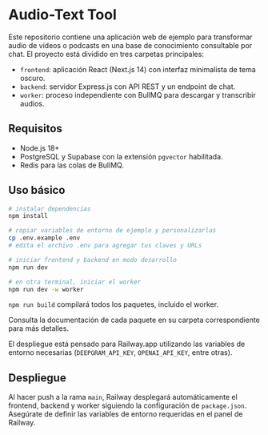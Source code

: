 # Audio-Text Tool

Este repositorio contiene una aplicación web de ejemplo para transformar audio de videos o podcasts en una base de conocimiento consultable por chat. El proyecto está dividido en tres carpetas principales:

- `frontend`: aplicación React (Next.js 14) con interfaz minimalista de tema oscuro.
- `backend`: servidor Express.js con API REST y un endpoint de chat.
- `worker`: proceso independiente con BullMQ para descargar y transcribir audios.

## Requisitos

- Node.js 18+
- PostgreSQL y Supabase con la extensión `pgvector` habilitada.
- Redis para las colas de BullMQ.

## Uso básico

```bash
# instalar dependencias
npm install

# copiar variables de entorno de ejemplo y personalizarlas
cp .env.example .env
# edita el archivo .env para agregar tus claves y URLs

# iniciar frontend y backend en modo desarrollo
npm run dev

# en otra terminal, iniciar el worker
npm run dev -w worker
```

`npm run build` compilará todos los paquetes, incluido el worker.

Consulta la documentación de cada paquete en su carpeta correspondiente para más detalles.

El despliegue está pensado para Railway.app utilizando las variables de entorno necesarias (`DEEPGRAM_API_KEY`, `OPENAI_API_KEY`, entre otras).

## Despliegue

Al hacer push a la rama `main`, Railway desplegará automáticamente el frontend, backend y worker siguiendo la configuración de `package.json`. Asegúrate de definir las variables de entorno requeridas en el panel de Railway.
